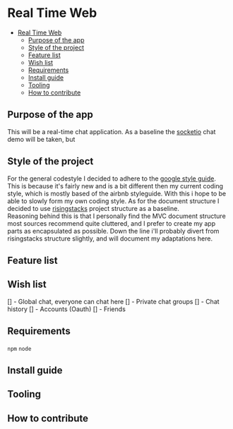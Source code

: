 # Real Time Web

- [Real Time Web](#real-time-web)
    - [Purpose of the app](#purpose-of-the-app)
    - [Style of the project](#style-of-the-project)
    - [Feature list](#feature-list)
    - [Wish list](#wish-list)
    - [Requirements](#requirements)
    - [Install guide](#install-guide)
    - [Tooling](#tooling)
    - [How to contribute](#how-to-contribute)

## Purpose of the app
This will be a real-time chat application. As a baseline the [socketio](https://socket.io/demos/chat/) chat demo will be taken, but  

## Style of the project
For the general codestyle I decided to adhere to the [google style guide](https://google.github.io/styleguide/jsguide.html). This is because it's fairly new and is a bit different then my current coding style, which is mostly based of the airbnb styleguide. With this i hope to be able to slowly form my own coding style.
As for the document structure I decided to use [risingstacks](https://blog.risingstack.com/node-hero-node-js-project-structure-tutorial/) project structure as a baseline.   
Reasoning behind this is that I personally find the MVC document structure most sources recommend quite cluttered, and I prefer to create my app parts as encapsulated as possible.  Down the line i'll probably divert from risingstacks structure slightly, and will document my adaptations here. 

## Feature list

## Wish list
[] - Global chat, everyone can chat here
[] - Private chat groups
[] - Chat history
[] - Accounts (Oauth)
[] - Friends


## Requirements
`npm`
`node`



## Install guide


## Tooling

## How to contribute
